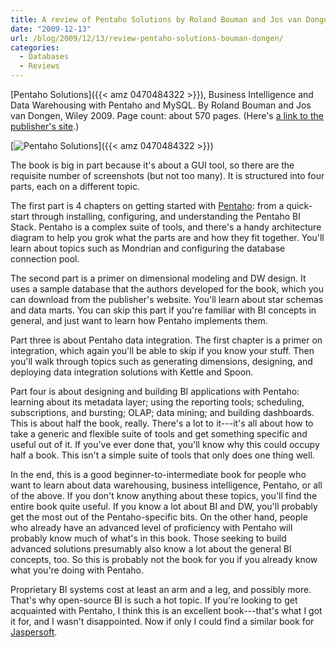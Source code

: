 ```yaml
---
title: A review of Pentaho Solutions by Roland Bouman and Jos van Dongen
date: "2009-12-13"
url: /blog/2009/12/13/review-pentaho-solutions-bouman-dongen/
categories:
  - Databases
  - Reviews
---
```

[Pentaho Solutions]({{< amz 0470484322 >}}), Business Intelligence and Data Warehousing with Pentaho and MySQL. By Roland Bouman and Jos van Dongen, Wiley 2009. Page count: about 570 pages. (Here's [a link to the publisher's site](http://www.wiley.com/WileyCDA/WileyTitle/productCd-0470484322.html).)

[![Pentaho Solutions](/media/2009/12/pentaho-solutions.jpg "fr pa1")]({{< amz 0470484322 >}})

The book is big in part because it's about a GUI tool, so there are the requisite number of screenshots (but not too many). It is structured into four parts, each on a different topic.

The first part is 4 chapters on getting started with [Pentaho](http://www.pentaho.com/): from a quick-start through installing, configuring, and understanding the Pentaho BI Stack. Pentaho is a complex suite of tools, and there's a handy architecture diagram to help you grok what the parts are and how they fit together. You'll learn about topics such as Mondrian and configuring the database connection pool.

The second part is a primer on dimensional modeling and DW design. It uses a sample database that the authors developed for the book, which you can download from the publisher's website. You'll learn about star schemas and data marts. You can skip this part if you're familiar with BI concepts in general, and just want to learn how Pentaho implements them.

Part three is about Pentaho data integration. The first chapter is a primer on integration, which again you'll be able to skip if you know your stuff. Then you'll walk through topics such as generating dimensions, designing, and deploying data integration solutions with Kettle and Spoon.

Part four is about designing and building BI applications with Pentaho: learning about its metadata layer; using the reporting tools; scheduling, subscriptions, and bursting; OLAP; data mining; and building dashboards. This is about half the book, really. There's a lot to it---it's all about how to take a generic and flexible suite of tools and get something specific and useful out of it. If you've ever done that, you'll know why this could occupy half a book. This isn't a simple suite of tools that only does one thing well.

In the end, this is a good beginner-to-intermediate book for people who want to learn about data warehousing, business intelligence, Pentaho, or all of the above. If you don't know anything about these topics, you'll find the entire book quite useful. If you know a lot about BI and DW, you'll probably get the most out of the Pentaho-specific bits. On the other hand, people who already have an advanced level of proficiency with Pentaho will probably know much of what's in this book. Those seeking to build advanced solutions presumably also know a lot about the general BI concepts, too. So this is probably not the book for you if you already know what you're doing with Pentaho.

Proprietary BI systems cost at least an arm and a leg, and possibly more. That's why open-source BI is such a hot topic. If you're looking to get acquainted with Pentaho, I think this is an excellent book---that's what I got it for, and I wasn't disappointed. Now if only I could find a similar book for [Jaspersoft](http://www.jaspersoft.com/).


